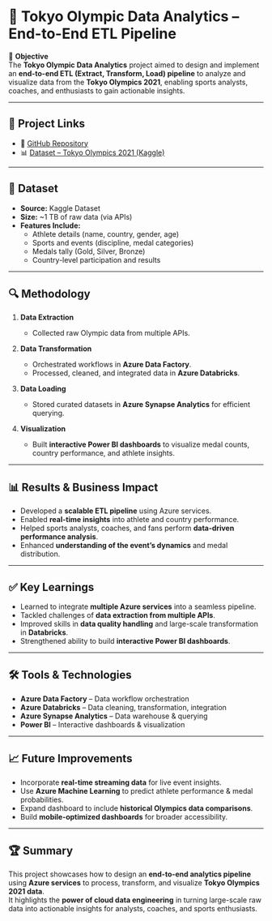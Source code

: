 # 🏅 Tokyo Olympic Data Analytics – End-to-End ETL Pipeline

📌 **Objective**  
The **Tokyo Olympic Data Analytics** project aimed to design and implement an **end-to-end ETL (Extract, Transform, Load) pipeline** to analyze and visualize data from the **Tokyo Olympics 2021**, enabling sports analysts, coaches, and enthusiasts to gain actionable insights.

---

## 🔗 Project Links    
- 📂 [GitHub Repository](https://github.com/Ankithavenkannagari/Tokyo-Olympic-Data-Analytics)  
- 📊 [Dataset – Tokyo Olympics 2021 (Kaggle)](https://www.kaggle.com/datasets/arjunprasadsarkhel/2021-olympics-in-tokyo)  

---

## 📂 Dataset  
- **Source:** Kaggle Dataset 
- **Size:** ~1 TB of raw data (via APIs)  
- **Features Include:**  
  - Athlete details (name, country, gender, age)  
  - Sports and events (discipline, medal categories)  
  - Medals tally (Gold, Silver, Bronze)  
  - Country-level participation and results  

---

## 🔍 Methodology  

1. **Data Extraction**  
   - Collected raw Olympic data from multiple APIs.  

2. **Data Transformation**  
   - Orchestrated workflows in **Azure Data Factory**.  
   - Processed, cleaned, and integrated data in **Azure Databricks**.  

3. **Data Loading**  
   - Stored curated datasets in **Azure Synapse Analytics** for efficient querying.  

4. **Visualization**  
   - Built **interactive Power BI dashboards** to visualize medal counts, country performance, and athlete insights.  

---

## 📊 Results & Business Impact  
- Developed a **scalable ETL pipeline** using Azure services.  
- Enabled **real-time insights** into athlete and country performance.  
- Helped sports analysts, coaches, and fans perform **data-driven performance analysis**.  
- Enhanced **understanding of the event’s dynamics** and medal distribution.  

---

## ✅ Key Learnings  
- Learned to integrate **multiple Azure services** into a seamless pipeline.  
- Tackled challenges of **data extraction from multiple APIs**.  
- Improved skills in **data quality handling** and large-scale transformation in **Databricks**.  
- Strengthened ability to build **interactive Power BI dashboards**.  

---

## 🛠 Tools & Technologies  
- **Azure Data Factory** – Data workflow orchestration  
- **Azure Databricks** – Data cleaning, transformation, integration  
- **Azure Synapse Analytics** – Data warehouse & querying  
- **Power BI** – Interactive dashboards & visualization  

---

## 📈 Future Improvements  
- Incorporate **real-time streaming data** for live event insights.  
- Use **Azure Machine Learning** to predict athlete performance & medal probabilities.  
- Expand dashboard to include **historical Olympics data comparisons**.  
- Build **mobile-optimized dashboards** for broader accessibility.  

---

## 🏆 Summary  
This project showcases how to design an **end-to-end analytics pipeline** using **Azure services** to process, transform, and visualize **Tokyo Olympics 2021 data**.  
It highlights the **power of cloud data engineering** in turning large-scale raw data into actionable insights for analysts, coaches, and sports enthusiasts.  
